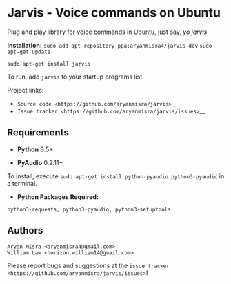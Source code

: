 Jarvis - Voice commands on Ubuntu
=================


Plug and play library for voice commands in Ubuntu, just say, *yo jarvis*

**Installation:** 
``sudo add-apt-repository ppa:aryanmisra4/jarvis-dev``
``sudo apt-get update``

``sudo apt-get install jarvis``

To run, add ``jarvis`` to your startup programs list.

Project links:

-  `Source code <https://github.com/aryanmisra/jarvis>`__
-  `Issue tracker <https://github.com/aryanmisra/jarvis/issues>`__


Requirements
------------

* **Python** 3.5+

* **PyAudio** 0.2.11+

To install, execute ``sudo apt-get install python-pyaudio python3-pyaudio`` in a terminal.

* **Python Packages Required:** 

`python3-requests, python3-pyaudio, python3-setuptools`


Authors
-------


    Aryan Misra <aryanmisra4@gmail.com> 
    William Law <horizon.william14@gmail.com>

Please report bugs and suggestions at the `issue tracker <https://github.com/aryanmisra/jarvis/issues>`!
